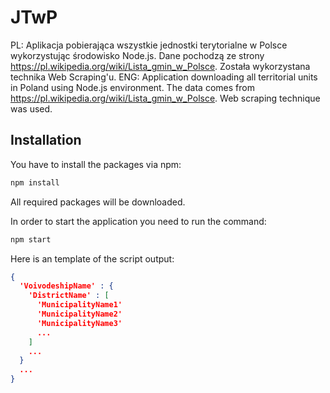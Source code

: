 # JTwP
PL: Aplikacja pobierająca wszystkie jednostki terytorialne w Polsce wykorzystując środowisko Node.js. Dane pochodzą ze strony https://pl.wikipedia.org/wiki/Lista_gmin_w_Polsce. Została wykorzystana technika Web Scraping'u.
ENG: Application downloading all territorial units in Poland using Node.js environment. The data comes from https://pl.wikipedia.org/wiki/Lista_gmin_w_Polsce. Web scraping technique was used.

## Installation

You have to install the packages via npm:

``` bash
npm install
```

All required packages will be downloaded. 

In order to start the application you need to run the command:

``` bash
npm start
```

Here is an template of the script output:
```json
{
  'VoivodeshipName' : {
    'DistrictName' : [
      'MunicipalityName1'
      'MunicipalityName2'
      'MunicipalityName3'
      ...
    ]
    ...
  }
  ...
}
```
